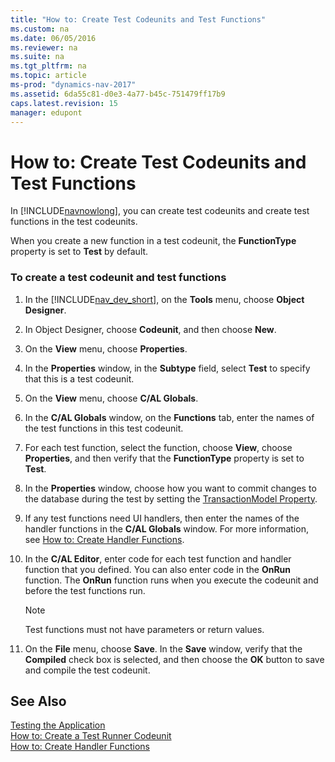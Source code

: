 ```yaml
---
title: "How to: Create Test Codeunits and Test Functions"
ms.custom: na
ms.date: 06/05/2016
ms.reviewer: na
ms.suite: na
ms.tgt_pltfrm: na
ms.topic: article
ms-prod: "dynamics-nav-2017"
ms.assetid: 6da55c81-d0e3-4a77-b45c-751479ff17b9
caps.latest.revision: 15
manager: edupont
---
```

# How to: Create Test Codeunits and Test Functions
In [!INCLUDE[navnowlong](includes/navnowlong_md.md)], you can create test codeunits and create test functions in the test codeunits.  
  
 When you create a new function in a test codeunit, the **FunctionType** property is set to **Test** by default.  
  
### To create a test codeunit and test functions  
  
1.  In the [!INCLUDE[nav_dev_short](includes/nav_dev_short_md.md)], on the **Tools** menu, choose **Object Designer**.  
  
2.  In Object Designer, choose **Codeunit**, and then choose **New**.  
  
3.  On the **View** menu, choose **Properties**.  
  
4.  In the **Properties** window, in the **Subtype** field, select **Test** to specify that this is a test codeunit.  
  
5.  On the **View** menu, choose **C/AL Globals**.  
  
6.  In the **C/AL Globals** window, on the **Functions** tab, enter the names of the test functions in this test codeunit.  
  
7.  For each test function, select the function, choose **View**, choose **Properties**, and then verify that the **FunctionType** property is set to **Test**.  
  
8.  In the **Properties** window, choose how you want to commit changes to the database during the test by setting the [TransactionModel Property](TransactionModel-Property.md).  
  
9. If any test functions need UI handlers, then enter the names of the handler functions in the **C/AL Globals** window. For more information, see [How to: Create Handler Functions](How%20to:%20Create%20Handler%20Functions.md).  
  
10. In the **C/AL Editor**, enter code for each test function and handler function that you defined. You can also enter code in the **OnRun** function. The **OnRun** function runs when you execute the codeunit and before the test functions run.  
  
    > [!NOTE]  
    >  Test functions must not have parameters or return values.  
  
11. On the **File** menu, choose **Save**. In the **Save** window, verify that the **Compiled** check box is selected, and then choose the **OK** button to save and compile the test codeunit.  
  
## See Also  
 [Testing the Application](Testing-the-Application.md)   
 [How to: Create a Test Runner Codeunit](How%20to:%20Create%20a%20Test%20Runner%20Codeunit.md)   
 [How to: Create Handler Functions](How%20to:%20Create%20Handler%20Functions.md)